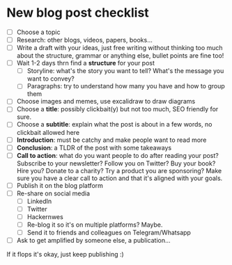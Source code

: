 # New blog post checklist

- [ ] Choose a topic
- [ ] Research: other blogs, videos, papers, books...
- [ ] Write a draft with your ideas, just free writing without thinking too much about the structure, grammar or anything else, bullet points are fine too!
- [ ] Wait 1-2 days thrn find a **structure** for your post
  - [ ] Storyline: what's the story you want to tell? What's the message you want to convey?
  - [ ] Paragraphs: try to understand how many you have and how to group them
- [ ] Choose images and memes, use excalidraw to draw diagrams
- [ ] Choose a **title**: possibly clickbait(y) but not too much, SEO friendly for sure.
- [ ] Choose a **subtitle**: explain what the post is about in a few words, no clickbait allowed here
- [ ] **Introduction**: must be catchy and make people want to read more
- [ ] **Conclusion**: a TLDR of the post with some takeaways
- [ ] **Call to action**: what do you want people to do after reading your post? Subscribe to your newsletter? Follow you on Twitter? Buy your book? Hire you? Donate to a charity? Try a product you are sponsoring? Make sure you have a clear call to action and that it's aligned with your goals.
- [ ] Publish it on the blog platform
- [ ] Re-share on social media
  - [ ] LinkedIn
  - [ ] Twitter
  - [ ] Hackernwes
  - [ ] Re-blog it so it's on multiple platforms? Maybe.
  - [ ] Send it to friends and colleagues on Telegram/Whatsapp
- [ ] Ask to get amplified by someone else, a publication...

If it flops it's okay, just keep publishing :)
